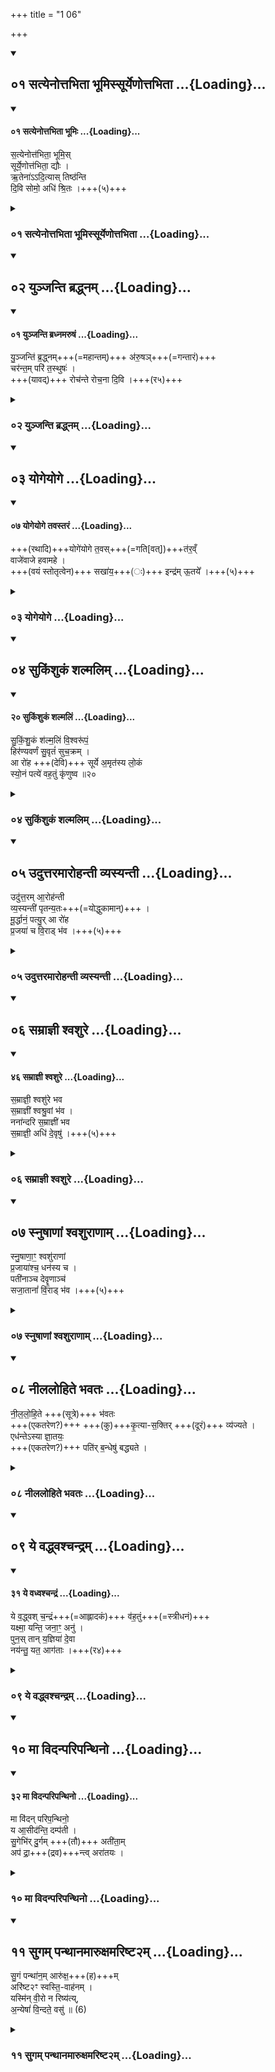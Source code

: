 +++
title = "1 06"

+++

<div class="js_include" includetitle="true" newlevelforh1="2" unfilled url="/vedAH_yajuH/taittirIyam/sUtram/ApastambaH/gRhyam/ekAgnikANDam/vishvAsa-prastutiH/1_06/01_satyenottabhitA_bhUmissUryeNottabhitA.md">
<details open><summary><h2>०१ सत्येनोत्तभिता भूमिस्सूर्येणोत्तभिता ...{Loading}...</h2></summary>
<div class="js_include" includetitle="false" newlevelforh1="2" unfilled="" url="/vedAH_Rk/shAkalam/saMhitA/vishvAsa-prastutiH/10/085/01_satyenottabhitA_bhUmiH.md">
<details open><summary><h4>०१ सत्येनोत्तभिता भूमिः ...{Loading}...</h4></summary>



स॒त्येनोत्त॑भिता॒ भूमि॒स्  
सूर्ये॒णोत्त॑भिता॒ द्यौः ।  
ऋ॒तेना॑ऽऽदि॒त्यास् तिष्ठ॑न्ति  
दि॒वि सोमो॒ अधि॑ श्रि॒तः ।+++(५)+++  

</details>
</div>
</details>
</div>
<div class="js_include collapsed" includetitle="false" newlevelforh1="3" unfilled url="/vedAH_yajuH/taittirIyam/sUtram/ApastambaH/gRhyam/ekAgnikANDam/sarvASh_TIkAH/1_06/01_satyenottabhitA_bhUmissUryeNottabhitA.md">
<details><summary><h3>०१ सत्येनोत्तभिता भूमिस्सूर्येणोत्तभिता ...{Loading}...</h3></summary>
<details><summary>मूलम्</summary>

स॒त्येनोत्त॑भिता॒ भूमि॒स्सूर्ये॒णोत्त॑भिता॒ द्यौः ।  
ऋ॒तेना॑दि॒त्यास्तिष्ठ॑न्ति दि॒वि सोमो॒ अधि॑ श्रि॒तः ।  
</details>
<details><summary>हरदत्तः</summary>

प्रयाणकाले रथस्योत्तम्भनी -सत्येनेति ॥ यथेयं भूमिस्सत्येन मनोवाक्कायजेन उत्तम्भिता उत्तब्धा स्थापिता तिष्ठति, यथा च सूर्येणोत्तमिता द्यौः तिष्ठति, यथा च ऋतेन यज्ञेन आदित्यास्तिष्ठन्ति अग्नौ “प्रास्तादुतिस्मम्यगादित्यमुपतिष्ठते” इतिस्मृतेः । यथा च दिवि सोमो अधिश्रितः तथा त्वमस्माभिः उत्तब्धः तिष्ठेति वाक्य शेषाध्याहारेण योज्यम् ॥
</details>
</details>
</div>
<div class="js_include" includetitle="true" newlevelforh1="2" unfilled url="/vedAH_yajuH/taittirIyam/sUtram/ApastambaH/gRhyam/ekAgnikANDam/vishvAsa-prastutiH/1_06/02_yunjanti_braddhnam.md">
<details open><summary><h2>०२ युञ्जन्ति ब्रद्ध्नम् ...{Loading}...</h2></summary>
<div class="js_include" includetitle="false" newlevelforh1="2" unfilled="" url="/vedAH_Rk/shAkalam/saMhitA/vishvAsa-prastutiH/01/006/01_yunjanti_bradhnamaruShaM.md">
<details open><summary><h4>०१ युञ्जन्ति ब्रध्नमरुषं ...{Loading}...</h4></summary>


यु॒ञ्जन्ति॑ ब्र॒द्ध्नम्+++(=महान्तम्)+++ अ॑रु॒षञ्+++(=गन्तारं)+++  
चर॑न्त॒म् परि॑ त॒स्थुषः॑ ।  
+++(यावद्)+++ रोच॑न्ते रोच॒ना दि॒वि ।+++(र५)+++  

</details>
</div>
</details>
</div>
<div class="js_include collapsed" includetitle="false" newlevelforh1="3" unfilled url="/vedAH_yajuH/taittirIyam/sUtram/ApastambaH/gRhyam/ekAgnikANDam/sarvASh_TIkAH/1_06/02_yunjanti_braddhnam.md">
<details><summary><h3>०२ युञ्जन्ति ब्रद्ध्नम् ...{Loading}...</h3></summary>
<details><summary>मूलम्</summary>

यु॒ञ्जन्ति॑ ब्र॒द्ध्नं   
</details>
<details><summary>हरदत्तः</summary>

वाहाहुत्तराभ्यां युनक्ति- युञ्जन्तीति ॥ मनुष्याः वक्ष्यमाणंकुर्वते ब्रध्नं महतां नामैतत्, महान्तमश्वमनङ्वाहं वा अरुषं अरुष्यतिर्गतिकर्मा, गन्तारं गमनसमर्थं चरन्तं परितस्थुषः स्थावरान् पदार्थान् परिवर्जयित्वा अतिक्रम्य चरन्तं, परिगच्छन् हि स्थावरानतिक्रम्य गच्छति । उत्तरार्धे यावदित्यध्याहार्यं, रोचना रोचनानि नक्षत्रादीनि यावद्दिवि रोचन्ते तावत् एवंविधेषु कर्मसु नित्यमेव पुरुषा युञ्जन्ति इत्यर्थः ।
</details>
</details>
</div>
<div class="js_include" includetitle="true" newlevelforh1="2" unfilled url="/vedAH_yajuH/taittirIyam/sUtram/ApastambaH/gRhyam/ekAgnikANDam/vishvAsa-prastutiH/1_06/03_yogeyoge.md">
<details open><summary><h2>०३ योगेयोगे ...{Loading}...</h2></summary>
<div class="js_include" includetitle="false" newlevelforh1="2" unfilled="" url="/vedAH_Rk/shAkalam/saMhitA/vishvAsa-prastutiH/01/030/07_yogeyoge_tavastaraM.md">
<details open><summary><h4>०७ योगेयोगे तवस्तरं ...{Loading}...</h4></summary>


+++(रथादि)+++योगे॑योगे त॒वस्+++(=गति[वत्])+++त॑र॒व्ँ  
वाजे॑वाजे हवामहे ।  
+++(वयं स्तोतृत्वेन)+++ सखा॑य॒+++(ः)+++ इन्द्र॑म् ऊ॒तये᳚ ।+++(५)+++

</details>
</div>
</details>
</div>
<div class="js_include collapsed" includetitle="false" newlevelforh1="3" unfilled url="/vedAH_yajuH/taittirIyam/sUtram/ApastambaH/gRhyam/ekAgnikANDam/sarvASh_TIkAH/1_06/03_yogeyoge.md">
<details><summary><h3>०३ योगेयोगे ...{Loading}...</h3></summary>
<details><summary>मूलम्</summary>

योगे॑योगे ।  
</details>
<details><summary>हरदत्तः</summary>

योगे योगे यदायदाश्वादे रथादौ योजनं प्राप्तं तदातदा तवस्तरं तव इति सौत्रो धातुर्वृद्ध्यर्थः गत्यर्थे वा, तवः वृद्धिर्गमनं वा, इह तु तद्वतोऽभिधानं, अतिशयेन वृद्धियुक्तं गतियुक्तं वा वाजेवाजे सङ्ग्रामनामैतत्, सङ्ग्रामेसङ्ग्रामे प्राप्ते, उपलक्षणं चैतत, सर्वेषु सर्वकार्येषु हवामहे आह्वायामः सखायः स्तोतृत्वेन सखीभूताः वयं इन्द्रं किमर्थं? ऊतये पालनाय ॥
</details>
</details>
</div>
<div class="js_include" includetitle="true" newlevelforh1="2" unfilled url="/vedAH_yajuH/taittirIyam/sUtram/ApastambaH/gRhyam/ekAgnikANDam/vishvAsa-prastutiH/1_06/04_sukiMshukaM_shalmalim.md">
<details open><summary><h2>०४ सुकिंशुकं शल्मलिम् ...{Loading}...</h2></summary>
<div class="js_include" includetitle="false" newlevelforh1="2" unfilled="" url="/vedAH_Rk/shAkalam/saMhitA/vishvAsa-prastutiH/10/085/20_sukiMshukaM_shalmaliM.md">
<details open><summary><h4>२० सुकिंशुकं शल्मलिं ...{Loading}...</h4></summary>

सु॒किं॒शु॒कं श॑ल्म॒लिं वि॒श्वरू॑पं॒  
हिर॑ण्यवर्णं सु॒वृतं॑ सुच॒क्रम् ।  
आ रो॑ह +++(देवि)+++ सूर्ये अ॒मृत॑स्य लो॒कं  
स्यो॒नं पत्ये॑ वह॒तुं कृ॑णुष्व ॥२०

</details>
</div>
</details>
</div>
<div class="js_include collapsed" includetitle="false" newlevelforh1="3" unfilled url="/vedAH_yajuH/taittirIyam/sUtram/ApastambaH/gRhyam/ekAgnikANDam/sarvASh_TIkAH/1_06/04_sukiMshukaM_shalmalim.md">
<details><summary><h3>०४ सुकिंशुकं शल्मलिम् ...{Loading}...</h3></summary>
<details><summary>मूलम्</summary>

सु॒कि॒ꣳ॒शु॒कꣳ श॑ल्म॒लिं वि॒श्वरू॑प॒ꣳ॒ हिर॑ण्यवर्णꣳ सु॒वृतꣳ॑ सुच॒क्रम् ।
आरो॑ह वद्ध्व॒मृत॑स्य लो॒क२ꣳ स्यो॒नं पत्ये॑ वह॒तुं कृ॑णुष्व ।  
</details>
<details><summary>हरदत्तः</summary>

आरोहन्तीमुत्तराभिरभिमन्त्रयते - सुकिंशुकमिति ॥ सुकिंशूकं रथो विशेष्यते, कण्टकिनः पलाशाः किंशुकाः शोभनाः किंशुका यस्मिन् तं सुकिंशुकं शल्मलिं, विकारोयं प्रकृतिशब्दः, शल्मलिना वृक्षेण निर्मितं, वृक्षमात्रोपलक्षणं चैतत् । अन्ये तु मन्त्रलिङ्गादेताभ्यामेव । रथनिर्माणमाहुः । विश्वरूपं नानारूपं हिरण्यवर्णं उज्ज्वलवर्णं सुवृतं सुष्ठु वर्तते गच्छतीति सुवृत् तं सुचक्रं शोभनचक्रं रथं हे वधु । आरोह अमृतस्य अमरणस्य मम दीर्घायुषो लोकं स्थानं आरुह्य च पत्ये मह्यं स्योनं सुखकरं वहतुं पितृकुललब्धं स्त्रीधनं कृणुष्व स्थापयात्रैव रथे ॥
</details>
</details>
</div>
<div class="js_include" includetitle="true" newlevelforh1="2" unfilled url="/vedAH_yajuH/taittirIyam/sUtram/ApastambaH/gRhyam/ekAgnikANDam/vishvAsa-prastutiH/1_06/05_uduttaramArohantI_vyasyantI.md">
<details open><summary><h2>०५ उदुत्तरमारोहन्ती व्यस्यन्ती ...{Loading}...</h2></summary>


उदु॑त्त॒रम् आ॒रोह॑न्ती  
व्य॒स्यन्ती॑ पृतन्य॒तः+++(=योद्धुकामान्)+++ ।  
मू॒र्द्धानं॒ पत्यु॒र् आ रो॑ह  
प्र॒जया॑ च वि॒राड् भ॑व ।+++(५)+++  

</details>
</div>
<div class="js_include collapsed" includetitle="false" newlevelforh1="3" unfilled url="/vedAH_yajuH/taittirIyam/sUtram/ApastambaH/gRhyam/ekAgnikANDam/sarvASh_TIkAH/1_06/05_uduttaramArohantI_vyasyantI.md">
<details><summary><h3>०५ उदुत्तरमारोहन्ती व्यस्यन्ती ...{Loading}...</h3></summary>
<details><summary>मूलम्</summary>

उदु॑त्त॒रमा॒रोह॑न्ती व्य॒स्यन्ती॑ पृतन्य॒तः ।  
मू॒र्द्धानं॒ पत्यु॒रा रो॑ह प्र॒जया॑ च वि॒राड्भ॑व ।  
</details>
<details><summary>हरदत्तः</summary>

उदिति । उत्तरं श्रेष्ठं रथं उदारोहन्ती ऊर्ध्वमारोहन्ती पृतन्यतः योद्धुकामान् व्यस्यन्ती विविधं क्षिपन्ती पत्युः मम मूर्धानं आरोह प्रधानभूता भव प्रजया च विराड्भव विराडिति दशाक्षरवतः छन्दसो नाम । तथा हि श्रुतिः “दश संपद्यन्ते दशाक्षरा विराट्” इति । यथाविराट्छन्दो दशाक्षरवद्भवति तथा त्वं दशपुत्रा भवेत्यर्थः विराजमाना वा भव ॥
</details>
</details>
</div>
<div class="js_include" includetitle="true" newlevelforh1="2" unfilled url="/vedAH_yajuH/taittirIyam/sUtram/ApastambaH/gRhyam/ekAgnikANDam/vishvAsa-prastutiH/1_06/06_samrAjnI_shvashure.md">
<details open><summary><h2>०६ सम्राज्ञी श्वशुरे ...{Loading}...</h2></summary>
<div class="js_include" includetitle="false" newlevelforh1="2" unfilled="" url="/vedAH_Rk/shAkalam/saMhitA/vishvAsa-prastutiH/10/085/46_samrAjnI_shvashure.md">
<details open><summary><h4>४६ सम्राज्ञी श्वशुरे ...{Loading}...</h4></summary>


स॒म्राज्ञी॒ श्वशु॑रे भव  
स॒म्राज्ञी॑ श्वश्रु॒वां भ॑व ।  
नना॑न्दरि स॒म्राज्ञी॑ भव  
स॒म्राज्ञी॒ अधि॑ दे॒वृषु॑ ।+++(५)+++  

</details>
</div>
</details>
</div>
<div class="js_include collapsed" includetitle="false" newlevelforh1="3" unfilled url="/vedAH_yajuH/taittirIyam/sUtram/ApastambaH/gRhyam/ekAgnikANDam/sarvASh_TIkAH/1_06/06_samrAjnI_shvashure.md">
<details><summary><h3>०६ सम्राज्ञी श्वशुरे ...{Loading}...</h3></summary>
<details><summary>मूलम्</summary>

स॒म्राज्ञी॒ श्वशु॑रे भव स॒म्राज्ञी॑ श्वश्रु॒वां भ॑व ।  
नना॑न्दरि स॒म्राज्ञी॑ भव स॒म्राज्ञी॒ अधि॑ दे॒वृषु॑ ।  
</details>
<details><summary>हरदत्तः</summary>

प्राधान्यमेव स्फुटयति-संराज्ञीति ॥ श्वशुरे संराज्ञी वल्लभा भव । श्वश्र्वां च संराज्ञी भव । ननान्दरि पत्युस्वसा नानान्दा वध्वाः तस्यां च संराज्ञी भव । तथा देवृषु देवरेषु पत्युर्भ्रातरो वध्वा देवराः तेष्वपि संराज्ञी भव । अधिशब्दः सप्तम्यर्थानुवादी ॥
</details>
</details>
</div>
<div class="js_include" includetitle="true" newlevelforh1="2" unfilled url="/vedAH_yajuH/taittirIyam/sUtram/ApastambaH/gRhyam/ekAgnikANDam/vishvAsa-prastutiH/1_06/07_snuShANAM_shvashurANAm.md">
<details open><summary><h2>०७ स्नुषाणां श्वशुराणाम् ...{Loading}...</h2></summary>


स्नु॒षाणा॒ꣳ॒ श्वशु॑राणां  
प्र॒जाया॑श्च॒ धन॑स्य च ।  
पती॑नाञ्च देवॄ॒णाञ्च॑  
सजा॒तानां॑ वि॒राड् भ॑व ।+++(५)+++  

</details>
</div>
<div class="js_include collapsed" includetitle="false" newlevelforh1="3" unfilled url="/vedAH_yajuH/taittirIyam/sUtram/ApastambaH/gRhyam/ekAgnikANDam/sarvASh_TIkAH/1_06/07_snuShANAM_shvashurANAm.md">
<details><summary><h3>०७ स्नुषाणां श्वशुराणाम् ...{Loading}...</h3></summary>
<details><summary>मूलम्</summary>

स्नु॒षाणा॒ꣳ॒ श्वशु॑राणां प्र॒जाया॑श्च॒ धन॑स्य च ।  
पती॑नाञ्च देवॄ॒णाञ्च॑ सजा॒तानां॑ वि॒राड्भ॑व ।  
</details>
<details><summary>हरदत्तः</summary>

एतदेव पुनरुच्यते - स्नुषाणामिति ॥ अस्मद्नृहे यास्स्नुषाः तासां श्वशुराणां श्वशुरस्य तद्भातृणां च प्रजायाश्च तव आगमिन्याः धनस्य च मदीयस्य पतीनां च पत्युर्मम मत्स्थानीयानां च देवृणां च देवराणां च अन्येषां च सजातानां गृहे मया सह जातानां विराट् ईश्वरा भव ॥
</details>
</details>
</div>
<div class="js_include" includetitle="true" newlevelforh1="2" unfilled url="/vedAH_yajuH/taittirIyam/sUtram/ApastambaH/gRhyam/ekAgnikANDam/vishvAsa-prastutiH/1_06/08_nIlalohite_bhavataH.md">
<details open><summary><h2>०८ नीललोहिते भवतः ...{Loading}...</h2></summary>


नी॒ल॒लो॒हि॒ते +++(सूत्रे)+++ भ॑वतः  
+++(एकतरेण?)+++ +++(कु)+++कृ॒त्या-स॒क्तिर् +++(दूरं)+++ व्य॑ज्यते ।  
एध॑न्तेऽस्या ज्ञा॒तयः॒  
+++(एकतरेण?)+++ पति॑र् ब॒न्धेषु॑ बद्ध्यते ।  

</details>
</div>
<div class="js_include collapsed" includetitle="false" newlevelforh1="3" unfilled url="/vedAH_yajuH/taittirIyam/sUtram/ApastambaH/gRhyam/ekAgnikANDam/sarvASh_TIkAH/1_06/08_nIlalohite_bhavataH.md">
<details><summary><h3>०८ नीललोहिते भवतः ...{Loading}...</h3></summary>
<details><summary>मूलम्</summary>

नी॒ल॒लो॒हि॒ते भ॑वतः कृ॒त्यास॒क्तिर्व्य॑ज्यते ।  
एध॑न्तेऽस्या ज्ञा॒तयः॒ पति॑र्ब॒न्धेषु॑ बद्ध्यते ।  
</details>
<details><summary>हरदत्तः</summary>

सूत्रे वर्त्मनोर्व्यवस्तृणाति - नीललोहिते इति ॥ उभयाव्यव स्तीर्यमाणे एते सूत्रे । नीललोहित वर्णे भवतः । एकं नीलमपरंलोहितम् । तत् किं? कृत्वा । षष्ठ्येकवचनस्याकारः । कृत्यायाः परैः प्रयुक्तायाः सक्तिः सङ्गः प्रतिहतिः व्यज्यते प्रादुर्भवति सूत्राभ्यां प्रतिहता भूत्वा नास्मानभिभवितुं? शक्नोतीत्यर्थः । ततश्च एधन्ते एधन्तां अस्याः ज्ञातयः पतिश्च बन्धेषु बन्धनस्थानेषु स्नेहविषयेषु बध्यते बध्यताम् । आत्मन एवायं परोक्षनिर्देशः अयं जनोब्रवीदितिषत् ॥
</details>
</details>
</div>
<div class="js_include" includetitle="true" newlevelforh1="2" unfilled url="/vedAH_yajuH/taittirIyam/sUtram/ApastambaH/gRhyam/ekAgnikANDam/vishvAsa-prastutiH/1_06/09_ye_vaddhvashchandram.md">
<details open><summary><h2>०९ ये वद्ध्वश्चन्द्रम् ...{Loading}...</h2></summary>
<div class="js_include" includetitle="false" newlevelforh1="2" unfilled="" url="/vedAH_Rk/shAkalam/saMhitA/vishvAsa-prastutiH/10/085/31_ye_vadhvashchandraM.md">
<details open><summary><h4>३१ ये वध्वश्चन्द्रं ...{Loading}...</h4></summary>

ये व॒द्ध्वश् च॒न्द्रं+++(=आह्लादकं)+++ व॑ह॒तुं+++(=स्त्रीधनं)+++  
यक्ष्मा॒ यन्ति॒ जना॒ꣳ॒ अनु॑ ।  
पुन॒स् तान् य॒ज्ञिया॑ दे॒वा  
नय॑न्तु॒ यत॒ आग॑ताः ।+++(र४)+++  

</details>
</div>
</details>
</div>
<div class="js_include collapsed" includetitle="false" newlevelforh1="3" unfilled url="/vedAH_yajuH/taittirIyam/sUtram/ApastambaH/gRhyam/ekAgnikANDam/sarvASh_TIkAH/1_06/09_ye_vaddhvashchandram.md">
<details><summary><h3>०९ ये वद्ध्वश्चन्द्रम् ...{Loading}...</h3></summary>
<details><summary>मूलम्</summary>

ये व॒द्ध्वश्च॒न्द्रं व॑ह॒तुं यक्ष्मा॒ यन्ति॒ जना॒ꣳ॒ अनु॑ ।  
पुन॒स्तान् य॒ज्ञिया॑ दे॒वा नय॑न्तु॒ यत॒ आग॑ताः ।  
</details>
<details><summary>हरदत्तः</summary>

ते सूत्रे उत्तराभिरभियाति - ये वध्व इति ॥ वध्व इति षष्ट्येकवचनं रूपं छान्दसम् । अस्या वध्वा वहतुं पितृकुललब्धं धनं, कीदृशं? चन्द्रं अह्लादकरं ये यक्ष्माः यक्ष्मस्थानीयाश्रोरादयो यन्ति प्राप्नुवन्ति अपहर्तं जनान् अनु जनानां समीपे तान्यक्षिया देवाः पुनर्नयन्तु यत आगताः ॥
</details>
</details>
</div>
<div class="js_include" includetitle="true" newlevelforh1="2" unfilled url="/vedAH_yajuH/taittirIyam/sUtram/ApastambaH/gRhyam/ekAgnikANDam/vishvAsa-prastutiH/1_06/10_mA_vidanparipanthino.md">
<details open><summary><h2>१० मा विदन्परिपन्थिनो ...{Loading}...</h2></summary>
<div class="js_include" includetitle="false" newlevelforh1="2" unfilled="" url="/vedAH_Rk/shAkalam/saMhitA/vishvAsa-prastutiH/10/085/32_mA_vidanparipanthino.md">
<details open><summary><h4>३२ मा विदन्परिपन्थिनो ...{Loading}...</h4></summary>


मा वि॑दन् परिप॒न्थिनो॒  
य आ॒सीद॑न्ति॒ दम्प॑ती ।  
सु॒गेभि॑र् दु॒र्गम् +++(तौ)+++ अती॑ता॒म्  
अप॑ द्रा॒+++(द्रव)+++न्त्व् अरा॑तयः ।  

</details>
</div>
</details>
</div>
<div class="js_include collapsed" includetitle="false" newlevelforh1="3" unfilled url="/vedAH_yajuH/taittirIyam/sUtram/ApastambaH/gRhyam/ekAgnikANDam/sarvASh_TIkAH/1_06/10_mA_vidanparipanthino.md">
<details><summary><h3>१० मा विदन्परिपन्थिनो ...{Loading}...</h3></summary>
<details><summary>मूलम्</summary>

मा वि॑दन्परिप॒न्थिनो॒ य आ॒सीद॑न्ति॒ दम्प॑ती ।  
सु॒गेभि॑र्दु॒र्गमती॑ता॒मप॑ द्रा॒न्त्वरा॑तयः ।  
</details>
<details><summary>हरदत्तः</summary>

तमेव देशं प्रति - मा विदन्निति ॥ परिपन्थिनः पन्थानं परिवृत्यापहर्तुकामा ये तिष्ठन्ति ते परियन्थिनो मा विदन् मा लप्सत मा ज्ञासिषुर्वा ये परिपन्थिनो दम्पती आसीदन्ति आधावन्ति । । सुगेभिः सुगमैः पथिभिः दुर्गं देशं अतीतां अतिक्रामतां तौ दम्पती एव । परोक्षनिर्देशः पूर्ववत् । अपद्रान्तु अपगच्छन्तु अरातयः शत्रवः त एव परिपन्थिनः ।
</details>
</details>
</div>
<div class="js_include" includetitle="true" newlevelforh1="2" unfilled url="/vedAH_yajuH/taittirIyam/sUtram/ApastambaH/gRhyam/ekAgnikANDam/vishvAsa-prastutiH/1_06/11_sugam_panthAnamAruxamariShTa2m.md">
<details open><summary><h2>११ सुगम् पन्थानमारुक्षमरिष्ट२म् ...{Loading}...</h2></summary>


सु॒गं पन्था॑न॒म् आरु॑क्ष॒+++(ह)+++म्  
अरि॑ष्ट२ꣳ स्वस्ति॒-वाह॑नम् ।  
यस्मि॑न् वी॒रो न रिष्य॑त्य्,  
अ॒न्येषां॑ वि॒न्दते॒ वसु॑ ॥ (6)

</details>
</div>
<div class="js_include collapsed" includetitle="false" newlevelforh1="3" unfilled url="/vedAH_yajuH/taittirIyam/sUtram/ApastambaH/gRhyam/ekAgnikANDam/sarvASh_TIkAH/1_06/11_sugam_panthAnamAruxamariShTa2m.md">
<details><summary><h3>११ सुगम् पन्थानमारुक्षमरिष्ट२म् ...{Loading}...</h3></summary>
<details><summary>मूलम्</summary>

सु॒गं पन्था॑न॒मारु॑क्ष॒मरि॑ष्ट२ꣳ स्वस्ति॒वाह॑नम् ।  
यस्मि॑न्वी॒रो न रिष्य॑त्य॒न्येषां॑ वि॒न्दते॒ वसु॑ ॥ (६)
</details>
<details><summary>हरदत्तः</summary>

सुगमिति ॥ सुखेन गम्यते यस्मिन् पथि तं सुगं पन्थानं आरुक्षं आरूढवानस्मि न विद्यते रेषणं यत्र तं अरिष्टं स्वस्तिवाहनं अविनाशीनि वाहनानि यत्र । यस्मिंश्च पथि वीरः अस्मदीयो रक्षिता न रिष्यति रिष्टो न भवति, न केवलं न रिष्यति किन्तु अन्येषां परिपन्थिनामेव वसु धनं विन्दते तं पन्थानमारुक्षमिति ॥


इति श्रीहरदत्तविरचिते एकाग्निकाण्डमन्त्रव्याख्याने षष्ठः खण्डः ॥
</details>
</details>
</div>
